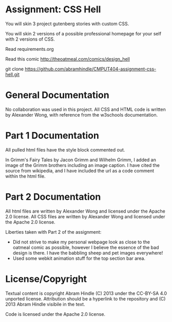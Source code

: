 Assignment: CSS Hell
====================

You will skin 3 project gutenberg stories with custom CSS.

You will skin 2 versions of a possible professional homepage for your
self with 2 versions of CSS.

Read requirements.org

Read this comic http://theoatmeal.com/comics/design_hell

git clone https://github.com/abramhindle/CMPUT404-assignment-css-hell.git

General Documentation
=====================
No collaboration was used in this project. All CSS and HTML code is written by Alexander Wong, with reference from the w3schools documentation.

Part 1 Documentation
====================
All pulled html files have the style block commented out. 

In Grimm's Fairy Tales by Jacon Grimm and Wilhelm Grimm, I added an image of the Grimm brothers including an image caption. I have cited the source from wikipedia, and I have included the url as a code comment within the html file.

Part 2 Documentation
====================
All html files are written by Alexander Wong and licensed under the Apache 2.0 license. All CSS files are written by Alexander Wong and licensed under the Apache 2.0 license.

Liberties taken with Part 2 of the assignment:

* Did not strive to make my personal webpage look as close to the oatmeal comic as possible, however I believe the essence of the bad design is there. I have the babbling sheep and pet images everywhere!
* Used some webkit animation stuff for the top section bar area.

License/Copyright
=================

Textual content is copyright Abram Hindle (C) 2013 under the CC-BY-SA
4.0 unported license. Attribution should be a hyperlink to the
repository and (C) 2013 Abram Hindle visibile in the text.

Code is licensed under the Apache 2.0 license.
